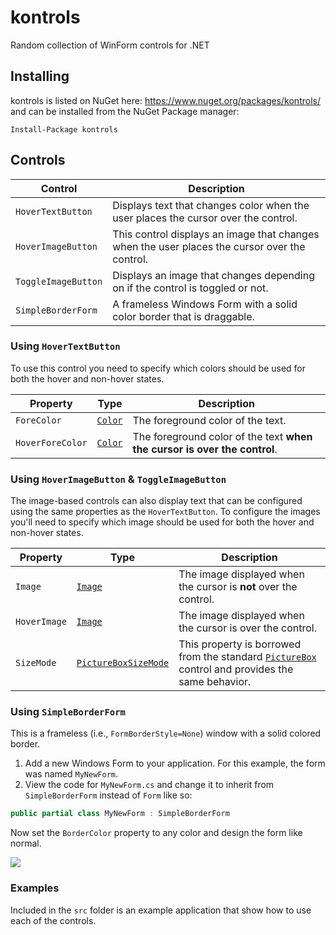 kontrols
========

Random collection of WinForm controls for .NET

## Installing

kontrols is listed on NuGet here: https://www.nuget.org/packages/kontrols/ and can be installed from the NuGet Package manager: 

```
Install-Package kontrols
```

## Controls

|Control|Description|
|-------|-----------|
|`HoverTextButton`|Displays text that changes color when the user places the cursor over the control.|
|`HoverImageButton`|This control displays an image that changes when the user places the cursor over the control.|
|`ToggleImageButton`|Displays an image that changes depending on if the control is toggled or not.|
|`SimpleBorderForm`|A frameless Windows Form with a solid color border that is draggable.|

### Using `HoverTextButton`

To use this control you need to specify which colors should be used for both the hover and non-hover states.

|Property|Type|Description|
|--------|----|-----------|
|`ForeColor`|[`Color`](https://msdn.microsoft.com/en-us/library/system.drawing.color(v=vs.110).aspx)|The foreground color of the text.|
|`HoverForeColor`|[`Color`](https://msdn.microsoft.com/en-us/library/system.drawing.color(v=vs.110).aspx)|The foreground color of the text **when the cursor is over the control**.|



### Using `HoverImageButton` & `ToggleImageButton`

The image-based controls can also display text that can be configured using the same properties as the `HoverTextButton`. To configure the images you'll need to specify which image should be used for both the hover and non-hover states.

|Property|Type|Description|
|--------|----|-----------|
|`Image`|[`Image`](https://msdn.microsoft.com/en-us/library/system.drawing.image(v=vs.110).aspx)|The image displayed when the cursor is **not** over the control.|
|`HoverImage`|[`Image`](https://msdn.microsoft.com/en-us/library/system.drawing.image(v=vs.110).aspx)|The image displayed when the cursor is over the control.|
|`SizeMode`|[`PictureBoxSizeMode`](https://msdn.microsoft.com/en-us/library/system.windows.forms.pictureboxsizemode(v=vs.110).aspx)| This property is borrowed from the standard [`PictureBox`](https://msdn.microsoft.com/en-us/library/System.Windows.Forms.PictureBox(v=vs.110).aspx) control and provides the same behavior.

### Using `SimpleBorderForm`

This is a frameless (i.e., `FormBorderStyle=None`) window with a solid colored border.

1. Add a new Windows Form to your application. For this example, the form was named `MyNewForm`.
1. View the code for `MyNewForm.cs` and change it to inherit from `SimpleBorderForm` instead of `Form` like so:

```c#
public partial class MyNewForm : SimpleBorderForm
```
Now set the `BorderColor` property to any color and design the form like normal.

![](https://github.com/minton/kontrols/raw/master/SimpleBorderForm.png)


### Examples

Included in the `src` folder is an example application that show how to use each of the controls. 
